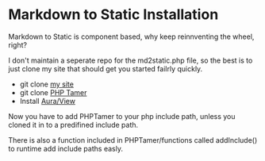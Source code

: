 Markdown to Static Installation
===============================

Markdown to Static is component based, why keep reinnventing the wheel, right?

I don't maintain a seperate repo for the md2static.php file, so the best is to just clone my site that should get you started failrly quickly.

 * git clone [my site](http://bitbucket.org/robotamer/robotamer.bitbucket.org)
 * git clone [PHP Tamer](http://robotamer.bitbucket.org/html/PHPTamer)
 * Install [Aura/View](http://github.com/auraphp/Aura.View)
 
Now you have to add PHPTamer to your php include path, unless you cloned it in to a predifined include path.

There is also a function included in PHPTamer/functions called addInclude() to runtime add include paths easly.

